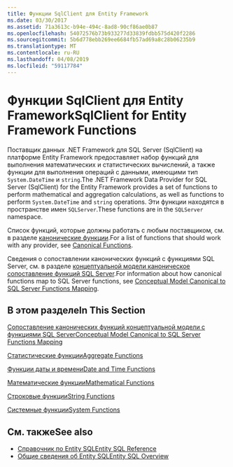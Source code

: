 ```yaml
---
title: Функции SqlClient для Entity Framework
ms.date: 03/30/2017
ms.assetid: 71a3613c-b94e-494c-8ad8-90cf86ae0b87
ms.openlocfilehash: 54072576b73b933277d33839fdbb575d420f2286
ms.sourcegitcommit: 5b6d778ebb269ee6684fb57ad69a8c28b06235b9
ms.translationtype: MT
ms.contentlocale: ru-RU
ms.lasthandoff: 04/08/2019
ms.locfileid: "59117784"
---
```

# <a name="sqlclient-for-entity-framework-functions"></a><span data-ttu-id="e8612-102">Функции SqlClient для Entity Framework</span><span class="sxs-lookup"><span data-stu-id="e8612-102">SqlClient for Entity Framework Functions</span></span>
<span data-ttu-id="e8612-103">Поставщик данных .NET Framework для SQL Server (SqlClient) на платформе Entity Framework предоставляет набор функций для выполнения математических и статистических вычислений, а также функции для выполнения операций с данными, имеющими тип `System.DateTime` и `string`.</span><span class="sxs-lookup"><span data-stu-id="e8612-103">The .NET Framework Data Provider for SQL Server (SqlClient) for the Entity Framework provides a set of functions to perform mathematical and aggregation calculations, as well as functions to perform `System.DateTime` and `string` operations.</span></span> <span data-ttu-id="e8612-104">Эти функции находятся в пространстве имен `SQLServer`.</span><span class="sxs-lookup"><span data-stu-id="e8612-104">These functions are in the `SQLServer` namespace.</span></span>  
  
 <span data-ttu-id="e8612-105">Список функций, которые должны работать с любым поставщиком, см. в разделе [канонические функции](../../../../../docs/framework/data/adonet/ef/language-reference/canonical-functions.md).</span><span class="sxs-lookup"><span data-stu-id="e8612-105">For a list of functions that should work with any provider, see [Canonical Functions](../../../../../docs/framework/data/adonet/ef/language-reference/canonical-functions.md).</span></span>  
  
 <span data-ttu-id="e8612-106">Сведения о сопоставлении канонических функций с функциями SQL Server, см. в разделе [концептуальной модели каноническое сопоставление функций SQL Server](../../../../../docs/framework/data/adonet/ef/conceptual-model-canonical-to-sql-server-functions-mapping.md).</span><span class="sxs-lookup"><span data-stu-id="e8612-106">For information about how canonical functions map to SQL Server functions, see [Conceptual Model Canonical to SQL Server Functions Mapping](../../../../../docs/framework/data/adonet/ef/conceptual-model-canonical-to-sql-server-functions-mapping.md).</span></span>  
  
## <a name="in-this-section"></a><span data-ttu-id="e8612-107">В этом разделе</span><span class="sxs-lookup"><span data-stu-id="e8612-107">In This Section</span></span>  
 [<span data-ttu-id="e8612-108">Сопоставление канонических функций концептуальной модели с функциями SQL Server</span><span class="sxs-lookup"><span data-stu-id="e8612-108">Conceptual Model Canonical to SQL Server Functions Mapping</span></span>](../../../../../docs/framework/data/adonet/ef/conceptual-model-canonical-to-sql-server-functions-mapping.md)  
  
 [<span data-ttu-id="e8612-109">Статистические функции</span><span class="sxs-lookup"><span data-stu-id="e8612-109">Aggregate Functions</span></span>](../../../../../docs/framework/data/adonet/ef/aggregate-functions-sqlclient-for-entity-framework.md)  
  
 [<span data-ttu-id="e8612-110">Функции даты и времени</span><span class="sxs-lookup"><span data-stu-id="e8612-110">Date and Time Functions</span></span>](../../../../../docs/framework/data/adonet/ef/date-and-time-functions.md)  
  
 [<span data-ttu-id="e8612-111">Математические функции</span><span class="sxs-lookup"><span data-stu-id="e8612-111">Mathematical Functions</span></span>](../../../../../docs/framework/data/adonet/ef/mathematical-functions.md)  
  
 [<span data-ttu-id="e8612-112">Строковые функции</span><span class="sxs-lookup"><span data-stu-id="e8612-112">String Functions</span></span>](../../../../../docs/framework/data/adonet/ef/string-functions.md)  
  
 [<span data-ttu-id="e8612-113">Системные функции</span><span class="sxs-lookup"><span data-stu-id="e8612-113">System Functions</span></span>](../../../../../docs/framework/data/adonet/ef/system-functions.md)  
  
## <a name="see-also"></a><span data-ttu-id="e8612-114">См. также</span><span class="sxs-lookup"><span data-stu-id="e8612-114">See also</span></span>

- [<span data-ttu-id="e8612-115">Справочник по Entity SQL</span><span class="sxs-lookup"><span data-stu-id="e8612-115">Entity SQL Reference</span></span>](../../../../../docs/framework/data/adonet/ef/language-reference/entity-sql-reference.md)
- [<span data-ttu-id="e8612-116">Общие сведения об Entity SQL</span><span class="sxs-lookup"><span data-stu-id="e8612-116">Entity SQL Overview</span></span>](../../../../../docs/framework/data/adonet/ef/language-reference/entity-sql-overview.md)
